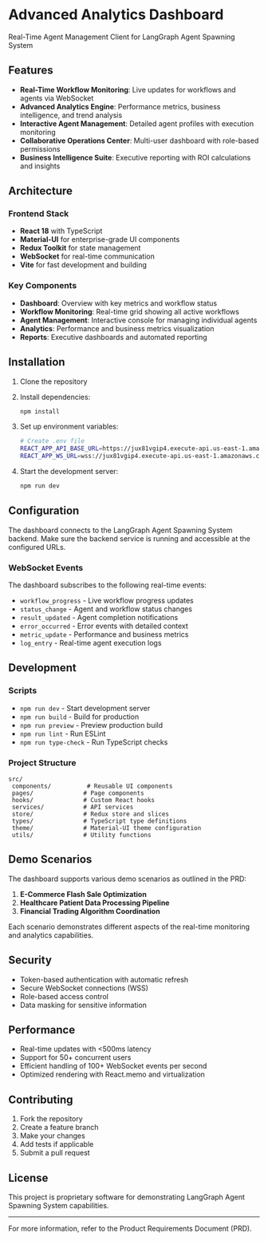 ﻿# Advanced Analytics Dashboard

Real-Time Agent Management Client for LangGraph Agent Spawning System

##  Features

- **Real-Time Workflow Monitoring**: Live updates for workflows and agents via WebSocket
- **Advanced Analytics Engine**: Performance metrics, business intelligence, and trend analysis
- **Interactive Agent Management**: Detailed agent profiles with execution monitoring
- **Collaborative Operations Center**: Multi-user dashboard with role-based permissions
- **Business Intelligence Suite**: Executive reporting with ROI calculations and insights

##  Architecture

### Frontend Stack
- **React 18** with TypeScript
- **Material-UI** for enterprise-grade UI components
- **Redux Toolkit** for state management
- **WebSocket** for real-time communication
- **Vite** for fast development and building

### Key Components
- **Dashboard**: Overview with key metrics and workflow status
- **Workflow Monitoring**: Real-time grid showing all active workflows
- **Agent Management**: Interactive console for managing individual agents
- **Analytics**: Performance and business metrics visualization
- **Reports**: Executive dashboards and automated reporting

##  Installation

1. Clone the repository
2. Install dependencies:
   ```bash
   npm install
   ```

3. Set up environment variables:
   ```bash
   # Create .env file
   REACT_APP_API_BASE_URL=https://jux81vgip4.execute-api.us-east-1.amazonaws.com
   REACT_APP_WS_URL=wss://jux81vgip4.execute-api.us-east-1.amazonaws.com/ws
   ```

4. Start the development server:
   ```bash
   npm run dev
   ```

##  Configuration

The dashboard connects to the LangGraph Agent Spawning System backend. Make sure the backend service is running and accessible at the configured URLs.

### WebSocket Events
The dashboard subscribes to the following real-time events:
- `workflow_progress` - Live workflow progress updates
- `status_change` - Agent and workflow status changes
- `result_updated` - Agent completion notifications
- `error_occurred` - Error events with detailed context
- `metric_update` - Performance and business metrics
- `log_entry` - Real-time agent execution logs

##  Development

### Scripts
- `npm run dev` - Start development server
- `npm run build` - Build for production
- `npm run preview` - Preview production build
- `npm run lint` - Run ESLint
- `npm run type-check` - Run TypeScript checks

### Project Structure
```
src/
 components/          # Reusable UI components
 pages/              # Page components
 hooks/              # Custom React hooks
 services/           # API services
 store/              # Redux store and slices
 types/              # TypeScript type definitions
 theme/              # Material-UI theme configuration
 utils/              # Utility functions
```

##  Demo Scenarios

The dashboard supports various demo scenarios as outlined in the PRD:

1. **E-Commerce Flash Sale Optimization**
2. **Healthcare Patient Data Processing Pipeline**
3. **Financial Trading Algorithm Coordination**

Each scenario demonstrates different aspects of the real-time monitoring and analytics capabilities.

##  Security

- Token-based authentication with automatic refresh
- Secure WebSocket connections (WSS)
- Role-based access control
- Data masking for sensitive information

##  Performance

- Real-time updates with <500ms latency
- Support for 50+ concurrent users
- Efficient handling of 100+ WebSocket events per second
- Optimized rendering with React.memo and virtualization

##  Contributing

1. Fork the repository
2. Create a feature branch
3. Make your changes
4. Add tests if applicable
5. Submit a pull request

##  License

This project is proprietary software for demonstrating LangGraph Agent Spawning System capabilities.

---

For more information, refer to the Product Requirements Document (PRD).
